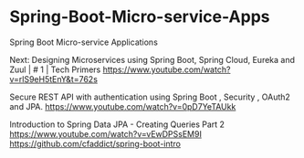 # Spring-Boot-Micro-service-Apps
Spring Boot Micro-service Applications

Next:
Designing Microservices using Spring Boot, Spring Cloud, Eureka and Zuul | # 1 | Tech Primers
https://www.youtube.com/watch?v=rlS9eH5tEnY&t=762s

Secure REST API with authentication using Spring Boot , Security , OAuth2 and JPA.
https://www.youtube.com/watch?v=0pD7YeTAUkk

Introduction to Spring Data JPA - Creating Queries Part 2
https://www.youtube.com/watch?v=vEwDPSsEM9I
https://github.com/cfaddict/spring-boot-intro